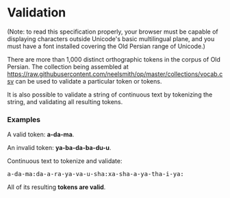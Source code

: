 
# Validation #


(Note: to read this specification properly, your browser must be capable of displaying characters outside Unicode's basic multilingual plane, and you must have a font installed covering the Old Persian range of Unicode.)

There are more than 1,000 distinct orthographic tokens in the corpus of Old Persian.  The collection being assembled at <a concordion:set="#ref" href="https://raw.githubusercontent.com/neelsmith/op/master/collections/vocab.csv">https://raw.githubusercontent.com/neelsmith/op/master/collections/vocab.csv</a> can be used to validate a particular token or tokens.


It is also possible to validate a string of continuous text by tokenizing the string, and validating all resulting tokens.


<!--<div class="example">-->

### Examples ###


A valid token:  <strong concordion:assertTrue="isValid(#ref, #TEXT)">a-da-ma</strong>.

An invalid token:  <strong concordion:assertFalse="isValid(#ref, #TEXT)">ya-ba-da-ba-du-u</strong>.

Continuous text to tokenize and validate:

<pre concordion:set="#textinput">
a-da-ma:da-a-ra-ya-va-u-sha:xa-sha-a-ya-tha-i-ya:
</pre>

All of its resulting <strong concordion:assertTrue="stringValid(#ref, #textinput)">tokens are valid</strong>.


<!--</div>-->
